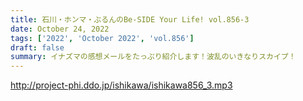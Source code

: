 ```yaml
---
title: 石川・ホンマ・ぶるんのBe-SIDE Your Life! vol.856-3
date: October 24, 2022
tags: ['2022', 'October 2022', 'vol.856']
draft: false
summary: イナズマの感想メールをたっぷり紹介します！波乱のいきなりスカイプ！
---
```


http://project-phi.ddo.jp/ishikawa/ishikawa856_3.mp3